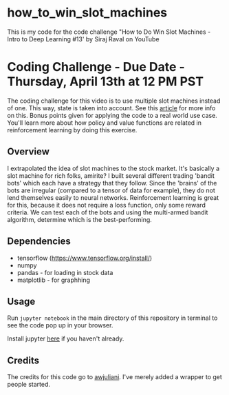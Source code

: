 # how_to_win_slot_machines
This is my code for the code challenge "How to Do Win Slot Machines - Intro to Deep Learning #13' by Siraj Raval on YouTube

# Coding Challenge - Due Date - Thursday, April 13th at 12 PM PST

The coding challenge for this video is to use multiple slot machines instead of one. This way, state is taken into account. See this [article](https://getstream.io/blog/introduction-contextual-bandits/) for more info on this. Bonus points given for applying the code to a real world use case. You'll learn more about how policy and value functions are related in reinforcement learning by doing this exercise. 

## Overview

I extrapolated the idea of slot machines to the stock market. It's basically a slot machine for rich folks, amirite? I built several different trading 'bandit bots' which each have a strategy that they follow. Since the 'brains' of the bots are irregular (compared to a tensor of data for example), they do not lend themselves easily to neural networks. Reinforcement learning is great for this, because it does not require a loss function, only some reward criteria. We can test each of the bots and using the multi-armed bandit algorithm, determine which is the best-performing. 

## Dependencies

* tensorflow (https://www.tensorflow.org/install/)
* numpy
* pandas - for loading in stock data
* matplotlib - for graphhing

## Usage

Run `jupyter notebook` in the main directory of this repository in terminal to see the code pop up in your browser. 

Install jupyter [here](http://jupyter.readthedocs.io/en/latest/install.html) if you haven't already.

## Credits

The credits for this code go to [awjuliani](https://github.com/awjuliani). I've merely added a wrapper to get people started.

